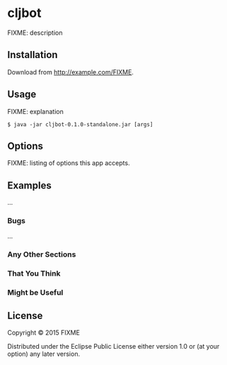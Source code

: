 # cljbot

FIXME: description

## Installation

Download from http://example.com/FIXME.

## Usage

FIXME: explanation

    $ java -jar cljbot-0.1.0-standalone.jar [args]

## Options

FIXME: listing of options this app accepts.

## Examples

...

### Bugs

...

### Any Other Sections
### That You Think
### Might be Useful

## License

Copyright © 2015 FIXME

Distributed under the Eclipse Public License either version 1.0 or (at
your option) any later version.
